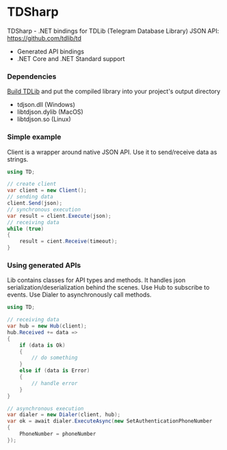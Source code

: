 # TDSharp

TDSharp - .NET bindings for TDLib (Telegram Database Library) JSON API: https://github.com/tdlib/td
* Generated API bindings
* .NET Core and .NET Standard support

### Dependencies

[Build TDLib](https://core.telegram.org/tdlib/docs/index.html#building) and put the compiled library into your project's output directory
* tdjson.dll (Windows)
* libtdjson.dylib (MacOS)
* libtdjson.so (Linux)

### Simple example

Client is a wrapper around native JSON API. Use it to send/receive data as strings.

```csharp
using TD;

// create client
var client = new Client();
// sending data
client.Send(json);
// synchronous execution
var result = client.Execute(json);
// receiving data
while (true)
{
    result = cient.Receive(timeout);
}
```

### Using generated APIs

Lib contains classes for API types and methods. It handles json serialization/deserialization behind the scenes. Use Hub to subscribe to events. Use Dialer to asynchronously call methods.

```csharp
using TD;

// receiving data
var hub = new Hub(client);
hub.Received += data =>
{
    if (data is Ok)
    {
        // do something
    }
    else if (data is Error)
    {
        // handle error
    }
}

// asynchronous execution
var dialer = new Dialer(client, hub);
var ok = await dialer.ExecuteAsync(new SetAuthenticationPhoneNumber
{
    PhoneNumber = phoneNumber
});
```
